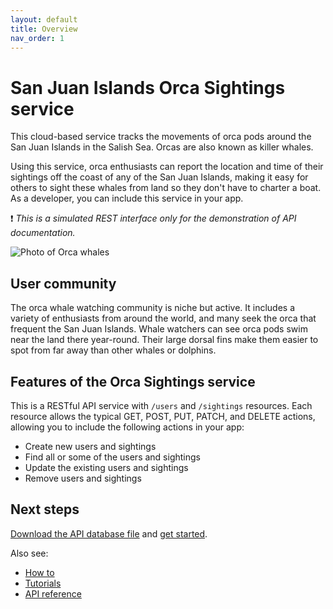 ```yaml
---
layout: default
title: Overview
nav_order: 1
---
```


# San Juan Islands Orca Sightings service

This cloud-based service tracks the movements of orca pods around the San Juan Islands in the Salish Sea. Orcas are also known as killer whales.

Using this service, orca enthusiasts can report the location and time of their sightings off the coast of any of the San Juan Islands, making it easy for others to sight these whales from land so they don't have to charter a boat. As a developer, you can include this service in your app.

❗ *This is a simulated REST interface only for the demonstration of API documentation.*

![ Photo of Orca whales](https://images.unsplash.com/photo-1602264836619-094873fa05fc?w=900&auto=format&fit=crop&q=60&ixlib=rb-4.1.0&ixid=M3wxMjA3fDB8MHxzZWFyY2h8Nnx8b3JjYSUyMHdoYWxlfGVufDB8fDB8fHww)

## User community

The orca whale watching community is niche but active. It includes a variety of enthusiasts from around the world, and many seek the orca that frequent the San Juan Islands. Whale watchers can see orca pods swim near the land there year-round. Their large dorsal fins make them easier to spot from far away than other whales or dolphins.

## Features of the Orca Sightings service

This is a RESTful API service with `/users` and `/sightings` resources. Each resource allows the typical GET, POST, PUT, PATCH, and DELETE actions, allowing you to include the following actions in your app:

* Create new users and sightings
* Find all or some of the users and sightings
* Update the existing users and sightings
* Remove users and sightings

## Next steps

[Download the API database file](https://github.com/juliebro/orca-sightings-api/tree/main/api) and [get started](./tutorials/quickstart.md).

Also see:

* [How to](./how-tos/placeholder-howtos.md)
* [Tutorials](./tutorials/tutorial.md)
* [API reference](./reference/api-reference.md)
